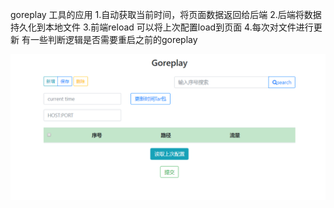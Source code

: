 goreplay 工具的应用
1.自动获取当前时间，将页面数据返回给后端
2.后端将数据持久化到本地文件
3.前端reload 可以将上次配置load到页面
4.每次对文件进行更新 有一些判断逻辑是否需要重启之前的goreplay

![](1.png)
